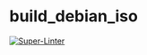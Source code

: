 # build_debian_iso

[![Super-Linter](https://github.com/arghpy/build_debian_iso/actions/workflows/manage_pull_requests.yaml/badge.svg)](https://github.com/marketplace/actions/super-linter)

